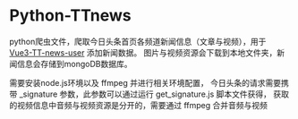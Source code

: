 # Python-TTnews
python爬虫文件，爬取今日头条首页各频道新闻信息（文章与视频），用于 [Vue3-TT-news-user](https://github.com/HZhertz-JXjrtyx/Vue3-TT-news-user) 添加新闻数据。
图片与视频资源会下载到本地文件夹，新闻信息会存储到mongoDB数据库。

需要安装node.js环境以及 ffmpeg 并进行相关环境配置，
今日头条的请求需要携带 _signature 参数，此参数可以通过运行 get_signature.js 脚本文件获得，
获取的视频信息中音频与视频资源是分开的，需要通过 ffmpeg 合并音频与视频
